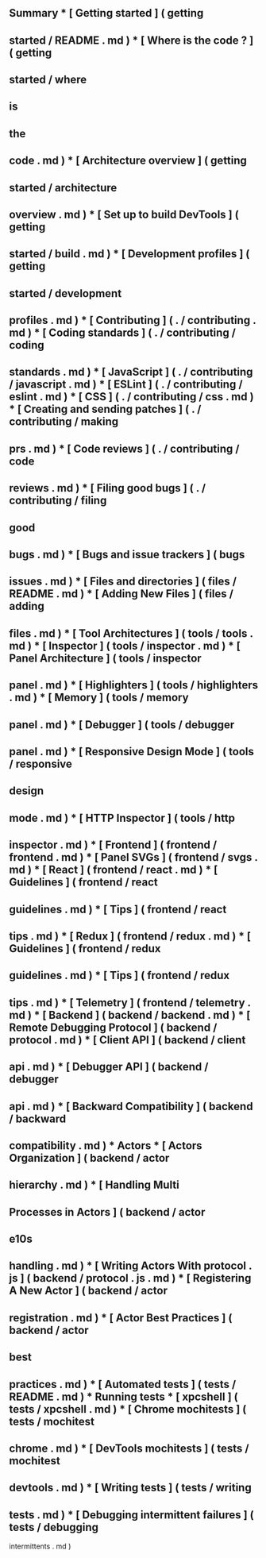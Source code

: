 #
Summary
*
[
Getting
started
]
(
getting
-
started
/
README
.
md
)
*
[
Where
is
the
code
?
]
(
getting
-
started
/
where
-
is
-
the
-
code
.
md
)
*
[
Architecture
overview
]
(
getting
-
started
/
architecture
-
overview
.
md
)
*
[
Set
up
to
build
DevTools
]
(
getting
-
started
/
build
.
md
)
*
[
Development
profiles
]
(
getting
-
started
/
development
-
profiles
.
md
)
*
[
Contributing
]
(
.
/
contributing
.
md
)
*
[
Coding
standards
]
(
.
/
contributing
/
coding
-
standards
.
md
)
*
[
JavaScript
]
(
.
/
contributing
/
javascript
.
md
)
*
[
ESLint
]
(
.
/
contributing
/
eslint
.
md
)
*
[
CSS
]
(
.
/
contributing
/
css
.
md
)
*
[
Creating
and
sending
patches
]
(
.
/
contributing
/
making
-
prs
.
md
)
*
[
Code
reviews
]
(
.
/
contributing
/
code
-
reviews
.
md
)
*
[
Filing
good
bugs
]
(
.
/
contributing
/
filing
-
good
-
bugs
.
md
)
*
[
Bugs
and
issue
trackers
]
(
bugs
-
issues
.
md
)
*
[
Files
and
directories
]
(
files
/
README
.
md
)
*
[
Adding
New
Files
]
(
files
/
adding
-
files
.
md
)
*
[
Tool
Architectures
]
(
tools
/
tools
.
md
)
*
[
Inspector
]
(
tools
/
inspector
.
md
)
*
[
Panel
Architecture
]
(
tools
/
inspector
-
panel
.
md
)
*
[
Highlighters
]
(
tools
/
highlighters
.
md
)
*
[
Memory
]
(
tools
/
memory
-
panel
.
md
)
*
[
Debugger
]
(
tools
/
debugger
-
panel
.
md
)
*
[
Responsive
Design
Mode
]
(
tools
/
responsive
-
design
-
mode
.
md
)
*
[
HTTP
Inspector
]
(
tools
/
http
-
inspector
.
md
)
*
[
Frontend
]
(
frontend
/
frontend
.
md
)
*
[
Panel
SVGs
]
(
frontend
/
svgs
.
md
)
*
[
React
]
(
frontend
/
react
.
md
)
*
[
Guidelines
]
(
frontend
/
react
-
guidelines
.
md
)
*
[
Tips
]
(
frontend
/
react
-
tips
.
md
)
*
[
Redux
]
(
frontend
/
redux
.
md
)
*
[
Guidelines
]
(
frontend
/
redux
-
guidelines
.
md
)
*
[
Tips
]
(
frontend
/
redux
-
tips
.
md
)
*
[
Telemetry
]
(
frontend
/
telemetry
.
md
)
*
[
Backend
]
(
backend
/
backend
.
md
)
*
[
Remote
Debugging
Protocol
]
(
backend
/
protocol
.
md
)
*
[
Client
API
]
(
backend
/
client
-
api
.
md
)
*
[
Debugger
API
]
(
backend
/
debugger
-
api
.
md
)
*
[
Backward
Compatibility
]
(
backend
/
backward
-
compatibility
.
md
)
*
Actors
*
[
Actors
Organization
]
(
backend
/
actor
-
hierarchy
.
md
)
*
[
Handling
Multi
-
Processes
in
Actors
]
(
backend
/
actor
-
e10s
-
handling
.
md
)
*
[
Writing
Actors
With
protocol
.
js
]
(
backend
/
protocol
.
js
.
md
)
*
[
Registering
A
New
Actor
]
(
backend
/
actor
-
registration
.
md
)
*
[
Actor
Best
Practices
]
(
backend
/
actor
-
best
-
practices
.
md
)
*
[
Automated
tests
]
(
tests
/
README
.
md
)
*
Running
tests
*
[
xpcshell
]
(
tests
/
xpcshell
.
md
)
*
[
Chrome
mochitests
]
(
tests
/
mochitest
-
chrome
.
md
)
*
[
DevTools
mochitests
]
(
tests
/
mochitest
-
devtools
.
md
)
*
[
Writing
tests
]
(
tests
/
writing
-
tests
.
md
)
*
[
Debugging
intermittent
failures
]
(
tests
/
debugging
-
intermittents
.
md
)

